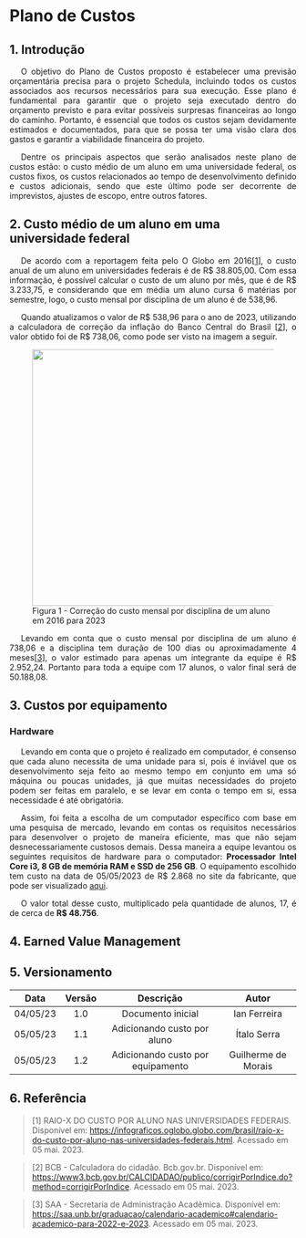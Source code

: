 # Plano de Custos

## 1. Introdução

<p align="justify" style="text-indent: 20px">O objetivo do Plano de Custos proposto é estabelecer uma previsão orçamentária precisa para o projeto Schedula, incluindo todos os custos associados aos recursos necessários para sua execução. Esse plano é fundamental para garantir que o projeto seja executado dentro do orçamento previsto e para evitar possíveis surpresas financeiras ao longo do caminho. Portanto, é essencial que todos os custos sejam devidamente estimados e documentados, para que se possa ter uma visão clara dos gastos e garantir a viabilidade financeira do projeto.</p>

<p align="justify" style="text-indent: 20px">Dentre os principais aspectos que serão analisados neste plano de custos estão: o custo médio de um aluno em uma universidade federal, os custos fixos, os custos relacionados ao tempo de desenvolvimento definido e custos adicionais, sendo que este último pode ser decorrente de imprevistos, ajustes de escopo, entre outros fatores.</p>


## 2. Custo médio de um aluno em uma universidade federal

<p align="justify" style="text-indent: 20px">De acordo com a reportagem feita pelo O Globo em 2016[<a href=./#referencia>1</a>], o custo anual de um aluno em universidades federais é de R$ 38.805,00. Com essa informação, é possível calcular o custo de um aluno por mês, que é de R$ 3.233,75, e considerando que em média um aluno cursa 6 matérias por semestre, logo, o custo mensal por disciplina de um aluno é de 538,96.</p>

<p align="justify" style="text-indent: 20px">Quando atualizamos o valor de R$ 538,96 para o ano de 2023, utilizando a calculadora de correção da inflação do Banco Central do Brasil [<a href=./#referencia>2</a>], o valor obtido foi de R$ 738,06, como pode ser visto na imagem a seguir.</p>

<figure>
  <img src="../img/correcao_IPCA.png" width="450" />
  <figcaption>Figura 1 - Correção do custo mensal por disciplina de um aluno em 2016 para 2023</figcaption>
</figure>


<p align="justify" style="text-indent: 20px">Levando em conta que o custo mensal por disciplina de um aluno é 738,06 e a disciplina tem duração de 100 dias ou aproximadamente 4 meses[<a href=./#referencia>3</a>], o valor estimado para apenas um integrante da equipe é R$ 2.952,24. Portanto para toda a equipe com 17 alunos, o valor final será de 50.188,08.</p>


## 3. Custos por equipamento

### Hardware

<p align="justify" style="text-indent: 20px">Levando em conta que o projeto é realizado em computador, é consenso que cada aluno necessita de uma unidade para si, pois é inviável que os desenvolvimento seja feito ao mesmo tempo em conjunto em uma só máquina ou poucas unidades, já que muitas necessidades do projeto podem ser feitas em paralelo, e se levar em conta o tempo em si, essa necessidade é até obrigatória.</p>
<p align="justify" style="text-indent: 20px">Assim, foi feita a escolha de um computador específico com base em uma pesquisa de mercado, levando em contas os requisitos necessários para desenvolver o projeto de maneira eficiente, mas que não sejam desnecessariamente custosos demais. Dessa maneira a equipe levantou os seguintes requisitos de hardware para o computador: <b>Processador Intel Core i3, 8 GB de memória RAM e SSD de 256 GB</b>. O equipamento escolhido tem custo na data de 05/05/2023 de R$ 2.868 no site da fabricante, que pode ser visualizado <a href="https://www.hp.com/br-pt/shop/notebook-hp-256-g8-78l98la.html">aqui</a>.</p>
<p align="justify" style="text-indent: 20px">O valor total desse custo, multiplicado pela quantidade de alunos, 17, é de cerca de <b>R$ 48.756</b></a>.</p>

## 4. Earned Value Management

<p align="justify" style="text-indent: 20px"> </p>

## 5. Versionamento

<center>

|    Data    | Versão |            Descrição                   |        Autor        |
| :--------: | :----: | :------------------------------------: | :-----------------: |
|  04/05/23  |  1.0   |   Documento inicial                    |     Ian Ferreira    |
|  05/05/23  |  1.1   |   Adicionando custo por aluno          |     Ítalo Serra     |
|  05/05/23  |  1.2   |   Adicionando custo por equipamento    | Guilherme de Morais |

</center>

## 6. Referência

> [1] RAIO-X DO CUSTO POR ALUNO NAS UNIVERSIDADES FEDERAIS. Disponível em: https://infograficos.oglobo.globo.com/brasil/raio-x-do-custo-por-aluno-nas-universidades-federais.html. Acessado em 05 mai. 2023.

> [2] BCB - Calculadora do cidadão. Bcb.gov.br. Disponível em: https://www3.bcb.gov.br/CALCIDADAO/publico/corrigirPorIndice.do?method=corrigirPorIndice. Acessado em 05 mai. 2023.

> [3] SAA - Secretaria de Administração Acadêmica. Disponível em: https://saa.unb.br/graduacao/calendario-academico#calendario-academico-para-2022-e-2023. Acessado em 05 mai. 2023.